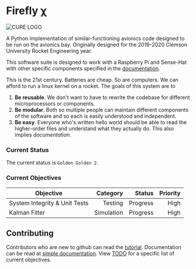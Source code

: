 # Firefly χ

![CURE LOGO](other/media/newlogo.png)

A Python implementation of similar-functioning avionics code designed to be
run on the avionics bay. Originally designed for the 2019-2020 Clemson
University Rocket Engineering year.

This software suite is designed to work with a Raspberry Pi and Sense-Hat
with other specific components specified in the 
[documentation](other/documentation/README.md).

This is the 21st century. Batteries are cheap. So are computers. We can afford
to run a linux kernel on a rocket. The goals of this system are to 
1. **Be reusable**. We don't want to have to rewrite the codebase for different
microprocessors or components. 
2. **Be modular**. Both so multiple people can maintain different components of
the software and so each is easily understood and independent. 
3. **Be easy**. Everyone who's written hello world should be able to read the
higher-order files and understand what they actually do. This also implies 
_documentation_.

### Current Status
The current status is `Golden Golden 2`. 

### Current Objectives

| Objective                        | Category   | Status      | Priority |
| ---                              | --:        | --:         | --:      |
| System Integrity & Unit Tests    | Testing    | Progress    | High     |
| Kalman Filter                    | Simulation | Progress    | High     |

## Contributing
Contributors who are new to github can read the 
[tutorial](other/documentation/tutorial/README.md).
Documentation can be read at
[simple documentation](other/documentation/README.md).
View [TODO](TODO.md) for a specific list of current
objectives.
